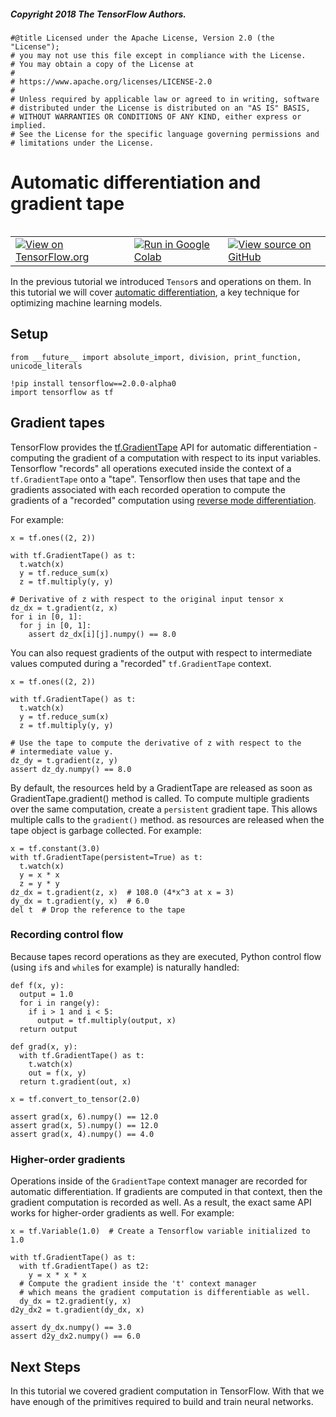 
##### Copyright 2018 The TensorFlow Authors.


```
#@title Licensed under the Apache License, Version 2.0 (the "License");
# you may not use this file except in compliance with the License.
# You may obtain a copy of the License at
#
# https://www.apache.org/licenses/LICENSE-2.0
#
# Unless required by applicable law or agreed to in writing, software
# distributed under the License is distributed on an "AS IS" BASIS,
# WITHOUT WARRANTIES OR CONDITIONS OF ANY KIND, either express or implied.
# See the License for the specific language governing permissions and
# limitations under the License.
```

# Automatic differentiation and gradient tape

<table class="tfo-notebook-buttons" align="left">
  <td>
    <a target="_blank" href="https://www.tensorflow.org/alpha/tutorials/eager/automatic_differentiation"><img src="https://www.tensorflow.org/images/tf_logo_32px.png" />View on TensorFlow.org</a>
  </td>
  <td>
    <a target="_blank" href="https://colab.research.google.com/github/tensorflow/docs/blob/master/site/en/r2/tutorials/eager/automatic_differentiation.ipynb"><img src="https://www.tensorflow.org/images/colab_logo_32px.png" />Run in Google Colab</a>
  </td>
  <td>
    <a target="_blank" href="https://github.com/tensorflow/docs/blob/master/site/en/r2/tutorials/eager/automatic_differentiation.ipynb"><img src="https://www.tensorflow.org/images/GitHub-Mark-32px.png" />View source on GitHub</a>
  </td>
</table>

In the previous tutorial we introduced `Tensor`s and operations on them. In this tutorial we will cover [automatic differentiation](https://en.wikipedia.org/wiki/Automatic_differentiation), a key technique for optimizing machine learning models.

## Setup



```
from __future__ import absolute_import, division, print_function, unicode_literals

!pip install tensorflow==2.0.0-alpha0
import tensorflow as tf
```

## Gradient tapes

TensorFlow provides the [tf.GradientTape](https://www.tensorflow.org/api_docs/python/tf/GradientTape) API for automatic differentiation - computing the gradient of a computation with respect to its input variables. Tensorflow "records" all operations executed inside the context of a `tf.GradientTape` onto a "tape". Tensorflow then uses that tape and the gradients associated with each recorded operation to compute the gradients of a "recorded" computation using [reverse mode differentiation](https://en.wikipedia.org/wiki/Automatic_differentiation).

For example:


```
x = tf.ones((2, 2))

with tf.GradientTape() as t:
  t.watch(x)
  y = tf.reduce_sum(x)
  z = tf.multiply(y, y)

# Derivative of z with respect to the original input tensor x
dz_dx = t.gradient(z, x)
for i in [0, 1]:
  for j in [0, 1]:
    assert dz_dx[i][j].numpy() == 8.0
```

You can also request gradients of the output with respect to intermediate values computed during a "recorded" `tf.GradientTape` context.


```
x = tf.ones((2, 2))

with tf.GradientTape() as t:
  t.watch(x)
  y = tf.reduce_sum(x)
  z = tf.multiply(y, y)

# Use the tape to compute the derivative of z with respect to the
# intermediate value y.
dz_dy = t.gradient(z, y)
assert dz_dy.numpy() == 8.0
```

By default, the resources held by a GradientTape are released as soon as GradientTape.gradient() method is called. To compute multiple gradients over the same computation, create a `persistent` gradient tape. This allows multiple calls to the `gradient()` method. as resources are released when the tape object is garbage collected. For example:


```
x = tf.constant(3.0)
with tf.GradientTape(persistent=True) as t:
  t.watch(x)
  y = x * x
  z = y * y
dz_dx = t.gradient(z, x)  # 108.0 (4*x^3 at x = 3)
dy_dx = t.gradient(y, x)  # 6.0
del t  # Drop the reference to the tape
```

### Recording control flow

Because tapes record operations as they are executed, Python control flow (using `if`s and `while`s for example) is naturally handled:


```
def f(x, y):
  output = 1.0
  for i in range(y):
    if i > 1 and i < 5:
      output = tf.multiply(output, x)
  return output

def grad(x, y):
  with tf.GradientTape() as t:
    t.watch(x)
    out = f(x, y)
  return t.gradient(out, x)

x = tf.convert_to_tensor(2.0)

assert grad(x, 6).numpy() == 12.0
assert grad(x, 5).numpy() == 12.0
assert grad(x, 4).numpy() == 4.0

```

### Higher-order gradients

Operations inside of the `GradientTape` context manager are recorded for automatic differentiation. If gradients are computed in that context, then the gradient computation is recorded as well. As a result, the exact same API works for higher-order gradients as well. For example:


```
x = tf.Variable(1.0)  # Create a Tensorflow variable initialized to 1.0

with tf.GradientTape() as t:
  with tf.GradientTape() as t2:
    y = x * x * x
  # Compute the gradient inside the 't' context manager
  # which means the gradient computation is differentiable as well.
  dy_dx = t2.gradient(y, x)
d2y_dx2 = t.gradient(dy_dx, x)

assert dy_dx.numpy() == 3.0
assert d2y_dx2.numpy() == 6.0
```

## Next Steps

In this tutorial we covered gradient computation in TensorFlow. With that we have enough of the primitives required to build and train neural networks.
